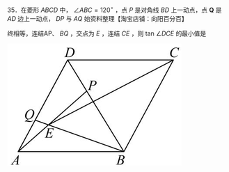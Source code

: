 35．在菱形 $A B C D$ 中， $\angle A B C = 1 2 0 ^ { \circ }$ ，点 $P$ 是对角线 $B D$ 上一动点，点 $\boldsymbol { Q }$ 是 $A D$ 边上一动点， $D P$ 与 $A Q$ 始资料整理【淘宝店铺：向阳百分百】

终相等，连结AP、 $B Q$ ，交点为 $E$ ，连结 $C E$ ，则 tan $\angle D C E$ 的最小值是

![](<../../qs_image_DB/专题2-3_八种隐圆类最值问题，圆来如此简单（解析版）/4ba546d78fb5d457d100a7e544008429d12c7e2fafc6ffd234ad7e212b7214e0.jpg>)
